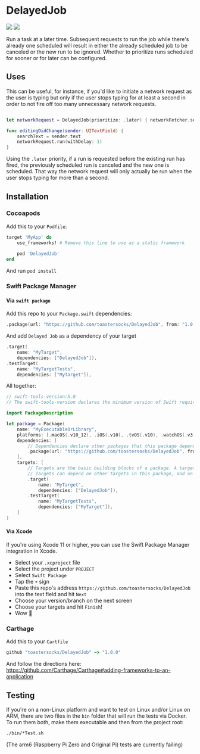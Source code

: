 # DelayedJob
[![](https://img.shields.io/endpoint?url=https%3A%2F%2Fswiftpackageindex.com%2Fapi%2Fpackages%2Ftoastersocks%2FDelayedJob%2Fbadge%3Ftype%3Dswift-versions)](https://swiftpackageindex.com/toastersocks/DelayedJob)
[![](https://img.shields.io/endpoint?url=https%3A%2F%2Fswiftpackageindex.com%2Fapi%2Fpackages%2Ftoastersocks%2FDelayedJob%2Fbadge%3Ftype%3Dplatforms)](https://swiftpackageindex.com/toastersocks/DelayedJob)

Run a task at a later time. Subsequent requests to run the job while there's already one scheduled will result in either the already scheduled job to be canceled or the new run to be ignored. Whether to prioritize runs scheduled for sooner or for later can be configured.

## Uses

This can be useful, for instance, if you'd like to initiate a network request as the user is typing but only if the user stops typing for at least a second in order to not fire off too many unnecessary network requests.

``` Swift

let networkRequest = DelayedJob(prioritize: .later) { networkFetcher.sendRequest(searchText) }

func editingDidChange(sender: UITextField) {
    searchText = sender.text
    networkRequest.run(withDelay: 1)
}
```
Using the `.later` priority, if a run is requested before the existing run has fired, the previously scheduled run is canceled and the new one is scheduled. That way the network request will only actually be run when the user stops typing for more than a second.

## Installation

### Cocoapods

Add this to your `Podfile`:

``` Ruby
target 'MyApp' do 
    use_frameworks! # Remove this line to use as a static framework
    
    pod 'DelayedJob'
end
```
And run `pod install`

### Swift Package Manager
#### Via `swift package`
Add this repo to your `Package.swift` dependencies:
``` Swift
.package(url: "https://github.com/toastersocks/DelayedJob", from: "1.0.0"),
```
And add `Delayed Job` as a dependency of your target
``` Swift
.target(
    name: "MyTarget",
    dependencies: ["DelayedJob"]),
.testTarget(
    name: "MyTargetTests",
    dependencies: ["MyTarget"]),
```
All together:
``` Swift
// swift-tools-version:5.0
// The swift-tools-version declares the minimum version of Swift required to build this package.

import PackageDescription

let package = Package(
    name: "MyExecutableOrLibrary",
    platforms: [.macOS(.v10_12), .iOS(.v10), .tvOS(.v10), .watchOS(.v3)], // <-- for Apple platforms, add at least one platform. For non-Apple platforms, this isn't necessary.
    dependencies: [
        // Dependencies declare other packages that this package depends on.
        .package(url: "https://github.com/toastersocks/DelayedJob", from: "1.0.0"),
    ],
    targets: [
        // Targets are the basic building blocks of a package. A target can define a module or a test suite.
        // Targets can depend on other targets in this package, and on products in packages which this package depends on.
        .target(
            name: "MyTarget",
            dependencies: ["DelayedJob"]),
        .testTarget(
            name: "MyTargetTests",
            dependencies: ["MyTarget"]),
    ]
)
```
#### Via Xcode
If you're using Xcode 11 or higher, you can use the Swift Package Manager integration in Xcode. 

- Select your `.xcproject` file
- Select the project under `PROJECT`
- Select `Swift Package`
- Tap the `+` sign
- Paste this repo's address `https://github.com/toastersocks/DelayedJob` into the text field and hit `Next`
 - Choose your version/branch on the next screen
 - Choose your targets and hit `Finish`!
 - Wow 🤯
 
 ### Carthage
 Add this to your `Cartfile`
 ``` Ruby
 github "toastersocks/DelayedJob" ~> "1.0.0"
 ```
 And follow the directions here: https://github.com/Carthage/Carthage#adding-frameworks-to-an-application


## Testing
If you're on a non-Linux platform and want to test on Linux and/or Linux on ARM, there are two files in the `bin` folder that will run the tests via Docker.  
To run them both, make them executable and then from the project root:
``` bash
./bin/*Test.sh
```
(The arm6 (Raspberry Pi Zero and Original Pi) tests are currently failing)
